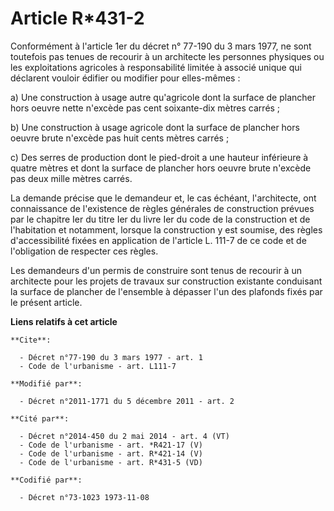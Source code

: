 # Article R*431-2

Conformément à l'article 1er du décret n° 77-190 du 3 mars 1977, ne sont toutefois pas tenues de recourir à un architecte les
personnes physiques ou les exploitations agricoles à responsabilité limitée à associé unique qui déclarent vouloir édifier ou
modifier pour elles-mêmes : 

a) Une construction à usage autre qu'agricole dont la surface de plancher hors oeuvre nette n'excède pas cent soixante-dix
mètres carrés ; 

b) Une construction à usage agricole dont la surface de plancher hors oeuvre brute n'excède pas huit cents mètres carrés ; 

c) Des serres de production dont le pied-droit a une hauteur inférieure à quatre mètres et dont la surface de plancher hors
oeuvre brute n'excède pas deux mille mètres carrés. 

La demande précise que le demandeur et, le cas échéant, l'architecte, ont connaissance de l'existence de règles générales de
construction prévues par le chapitre Ier du titre Ier du livre Ier du code de la construction et de l'habitation et
notamment, lorsque la construction y est soumise, des règles d'accessibilité fixées en application de l'article L. 111-7 de
ce code et de l'obligation de respecter ces règles. 

Les demandeurs d'un permis de construire sont tenus de recourir à un architecte pour les projets de travaux sur construction
existante conduisant la surface de plancher de l'ensemble à dépasser l'un des plafonds fixés par le présent article.

**Liens relatifs à cet article**

	**Cite**:

	  - Décret n°77-190 du 3 mars 1977 - art. 1
	  - Code de l'urbanisme - art. L111-7

	**Modifié par**:

	  - Décret n°2011-1771 du 5 décembre 2011 - art. 2

	**Cité par**:

	  - Décret n°2014-450 du 2 mai 2014 - art. 4 (VT)
	  - Code de l'urbanisme - art. *R421-17 (V)
	  - Code de l'urbanisme - art. R*421-14 (V)
	  - Code de l'urbanisme - art. R*431-5 (VD)

	**Codifié par**:

	  - Décret n°73-1023 1973-11-08
